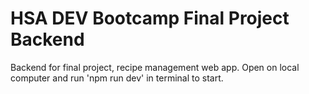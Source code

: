 # HSA DEV Bootcamp Final Project Backend

Backend for final project, recipe management web app. Open on local computer and run 'npm run dev' in terminal to start.
